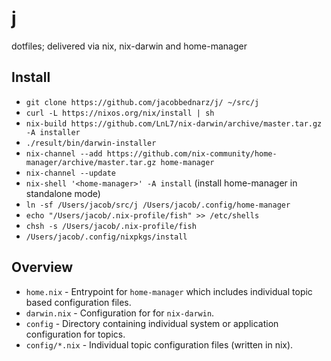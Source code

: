 # j

dotfiles; delivered via nix, nix-darwin and home-manager

## Install


- `git clone https://github.com/jacobbednarz/j/ ~/src/j`
- `curl -L https://nixos.org/nix/install | sh`
- `nix-build https://github.com/LnL7/nix-darwin/archive/master.tar.gz -A installer`
- `./result/bin/darwin-installer`
- `nix-channel --add https://github.com/nix-community/home-manager/archive/master.tar.gz home-manager`
- `nix-channel --update`
- `nix-shell '<home-manager>' -A install` (install home-manager in standalone mode)
- `ln -sf /Users/jacob/src/j /Users/jacob/.config/home-manager`
- `echo "/Users/jacob/.nix-profile/fish" >> /etc/shells`
- `chsh -s /Users/jacob/.nix-profile/fish`
- `/Users/jacob/.config/nixpkgs/install`

## Overview

- `home.nix` - Entrypoint for `home-manager` which includes individual topic
  based configuration files.
- `darwin.nix` - Configuration for  for `nix-darwin`.
- `config` - Directory containing individual system or application configuration
  for topics.
- `config/*.nix` - Individual topic configuration files (written in nix).

